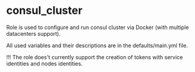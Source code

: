 # consul_cluster

Role is used to configure and run consul cluster via Docker (with multiple datacenters support).

All used variables and their descriptions are in the defaults/main.yml file.

!!! The role does't currently support the creation of tokens with service identities and nodes identities.
